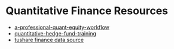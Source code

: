 # Quantitative Finance Resources
- [a-professional-quant-equity-workflow](https://blog.quantopian.com/a-professional-quant-equity-workflow/)
- [quantitative-hedge-fund-training](http://www.streetofwalls.com/finance-training-courses/#quantitative-hedge-fund-training)
- [tushare finance data source](http://tushare.org/)
